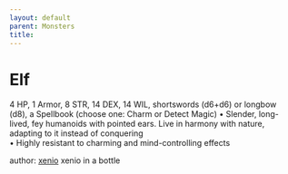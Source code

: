 ```yaml
---
layout: default
parent: Monsters 
title: 
--- 
```

# Elf
4 HP, 1 Armor, 8 STR, 14 DEX, 14 WIL, shortswords (d6+d6) or longbow (d8), a Spellbook (choose one&#58; Charm or Detect Magic)
• Slender, long-lived, fey humanoids with pointed ears. Live in harmony with nature, adapting to it instead of conquering  
• Highly resistant to charming and mind-controlling effects  





author: [xenio](https://xenioinabottle.blogspot.com/2021/02/classic-monsters-for-cairnito-part-1.html) xenio in a bottle


